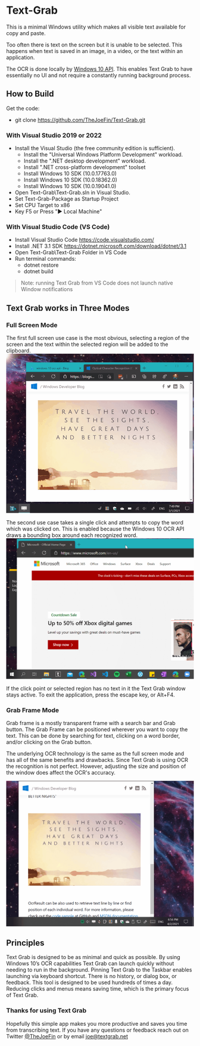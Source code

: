 # Text-Grab

This is a minimal Windows utility which makes all visible text available for copy and paste. 

Too often there is text on the screen but it is unable to be selected. This happens when text is saved in an image, in a video, or the text within an application. 

The OCR is done locally by [Windows 10 API](https://docs.microsoft.com/en-us/uwp/api/Windows.Media.Ocr). This enables Text Grab to have essentially no UI and not require a constantly running background process.

## How to Build
Get the code:

- git clone https://github.com/TheJoeFin/Text-Grab.git

### With Visual Studio 2019 or 2022
- Install the Visual Studio (the free community edition is sufficient).
    - Install the "Universal Windows Platform Development" workload.
    - Install the ".NET desktop development" workload.
    - Install ".NET cross-platform development" toolset
    - Install Windows 10 SDK (10.0.17763.0)
    - Install Windows 10 SDK (10.0.18362.0)
    - Install Windows 10 SDK (10.0.19041.0)
- Open Text-Grab\Text-Grab.sln in Visual Studio.
- Set Text-Grab-Package as Startup Project
- Set CPU Target to x86
- Key F5 or Press "▶ Local Machine"

### With Visual Studio Code (VS Code)
- Install Visual Studio Code https://code.visualstudio.com/
- Install .NET 3.1 SDK https://dotnet.microsoft.com/download/dotnet/3.1
- Open Text-Grab\Text-Grab Folder in VS Code
- Run terminal commands:
    - dotnet restore
    - dotnet build 

> Note: running Text Grab from VS Code does not launch native Window notifications

## Text Grab works in Three Modes

### Full Screen Mode

The first full screen use case is the most obvious, selecting a region of the screen and the text within the selected region will be added to the clipboard.
![Select text from a region](images/Region-Toast-Edit-2.gif)

The second use case takes a single click and attempts to copy the word which was clicked on. This is enabled because the Windows 10 OCR API draws a bounding box around each recognized word. 
![Select clicked word](images/Single-Click.gif)

If the click point or selected region has no text in it the Text Grab window stays active. To exit the application, press the escape key, or Alt+F4.

### Grab Frame Mode

Grab frame is a mostly transparent frame with a search bar and Grab button. The Grab Frame can be positioned wherever you want to copy the text. This can be done by searching for text, clicking on a word border, and/or clicking on the Grab button.

The underlying OCR technology is the same as the full screen mode and has all of the same benefits and drawbacks. Since Text Grab is using OCR the recognition is not perfect. However, adjusting the size and position of the window does affect the OCR's accuracy.

![Grab Frame](images/Grab-Frame.gif)

## Principles
Text Grab is designed to be as minimal and quick as possible. By using Windows 10’s OCR capabilities Text Grab can launch quickly without needing to run in the background. Pinning Text Grab to the Taskbar enables launching via keyboard shortcut. 
There is no history, or dialog box, or feedback. This tool is designed to be used hundreds of times a day. Reducing clicks and menus means saving time, which is the primary focus of Text Grab. 
### Thanks for using Text Grab
Hopefully this simple app makes you more productive and saves you time from transcribing text.
If you have any questions or feedback reach out on Twitter [@TheJoeFin](http://www.twitter.com/thejoefin) or by email joe@textgrab.net
